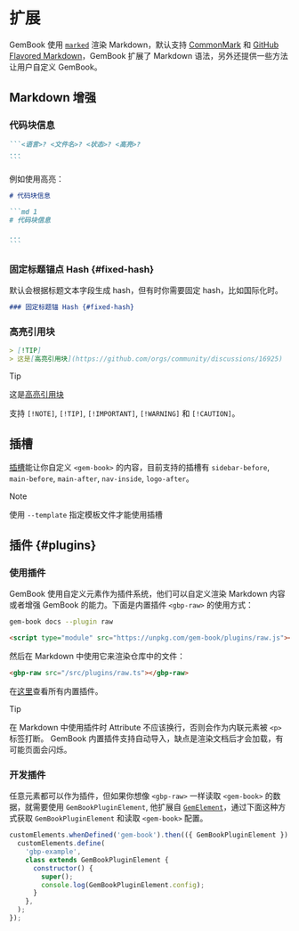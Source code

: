 # 扩展

GemBook 使用 [`marked`](https://github.com/markedjs/marked) 渲染 Markdown，默认支持 [CommonMark](http://spec.commonmark.org/0.30/) 和 [GitHub Flavored Markdown](https://github.github.com/gfm/)，GemBook 扩展了 Markdown 语法，另外还提供一些方法让用户自定义 GemBook。

## Markdown 增强

### 代码块信息

````md
```<语言>? <文件名>? <状态>? <高亮>?
...
```
````

例如使用高亮：

````md 1
# 代码块信息

```md 1
# 代码块信息

...
```
````

### 固定标题锚点 Hash {#fixed-hash}

默认会根据标题文本字段生成 hash，但有时你需要固定 hash，比如国际化时。

```md
### 固定标题锚 Hash {#fixed-hash}
```

### 高亮引用块

```md
> [!TIP]
> 这是[高亮引用块](https://github.com/orgs/community/discussions/16925)
```

> [!TIP]
> 这是[高亮引用块](https://github.com/orgs/community/discussions/16925)

支持 `[!NOTE]`, `[!TIP]`, `[!IMPORTANT]`, `[!WARNING]` 和 `[!CAUTION]`。

## 插槽

[插槽](https://developer.mozilla.org/en-US/docs/Web/HTML/Global_attributes/slot)能让你自定义 `<gem-book>` 的内容，目前支持的插槽有 `sidebar-before`, `main-before`, `main-after`, `nav-inside`, `logo-after`。

<gbp-raw src="docs/template.html" range="8--4"></gbp-raw>

> [!NOTE]
> 使用 `--template` 指定模板文件才能使用插槽

## 插件 {#plugins}

### 使用插件

GemBook 使用自定义元素作为插件系统，他们可以自定义渲染 Markdown 内容或者增强 GemBook 的能力。下面是内置插件 `<gbp-raw>` 的使用方式：

<gbp-code-group>

```bash CLI
gem-book docs --plugin raw
```

```html HTML
<script type="module" src="https://unpkg.com/gem-book/plugins/raw.js"></script>
```

</gbp-code-group>

然后在 Markdown 中使用它来渲染仓库中的文件：

```md
<gbp-raw src="/src/plugins/raw.ts"></gbp-raw>
```

在[这里](../003-plugins.md)查看所有内置插件。

> [!TIP]
> 在 Markdown 中使用插件时 Attribute 不应该换行，否则会作为内联元素被 `<p>` 标签打断。
> GemBook 内置插件支持自动导入，缺点是渲染文档后才会加载，有可能页面会闪烁。

### 开发插件

任意元素都可以作为插件，但如果你想像 `<gbp-raw>` 一样读取 `<gem-book>` 的数据，就需要使用 `GemBookPluginElement`, 他扩展自 [`GemElement`](https://gemjs.org/api/)，通过下面这种方式获取 `GemBookPluginElement` 和读取 `<gem-book>` 配置。

```js
customElements.whenDefined('gem-book').then(({ GemBookPluginElement }) => {
  customElements.define(
    'gbp-example',
    class extends GemBookPluginElement {
      constructor() {
        super();
        console.log(GemBookPluginElement.config);
      }
    },
  );
});
```
